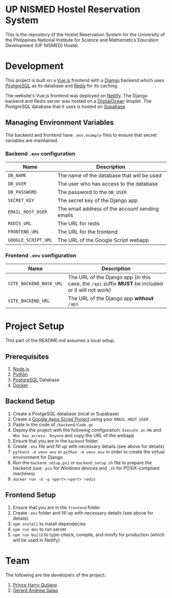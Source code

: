 # UP NISMED Hostel Reservation System
This is the repository of the Hostel Reservation System for the University of the Philippines National Institute for Science and Mathematics Education Development (UP NISMED) Hostel.

# Development
This project is built on a [Vue.js](https://vuejs.org) frontend with a [Django](https://www.djangoproject.com) backend which uses [PostgreSQL](https://www.postgresql.org) as its database and [Redis](https://redis.io) for its caching.

The website's Vue.js frontend was deployed on [Netlify](https://www.netlify.com). The Django backend and Redis server was hosted on a [DigitalOcean](https://www.digitalocean.com) droplet. The PostgreSQL database that it uses is hosted on [Supabase](https://supabase.com).

## Managing Environment Variables
The backend and frontend have `.env.example` files to ensure that secret variables are maintained.

### Backend `.env` configuration
| **Name**                | **Description**                                                    |
| ----------------------- | ------------------------------------------------------------------ |
| `DB_NAME`               | The name of the database that will be used |
| `DB_USER`               | The user who has access to the database |
| `DB_PASSWORD`           | The password to the `DB_USER` |
| `SECRET_KEY`            | The secret key of the Django app |
| `EMAIL_HOST_USER`       | The email address of the account sending emails |
| `REDIS_URL`             | The URL for redis |
| `FRONTEND_URL`          | The URL for the frontend |
| `GOOGLE_SCRIPT_URL`     | The URL of the Google Script webapp |

### Frontend `.env` configuration
| **Name**                | **Description**                                                    |
| ----------------------- | ------------------------------------------------------------------ |
| `VITE_BACKEND_BASE_URL` | The URL of the Django app (in this case, the `/api` suffix **MUST** be included or it will not work) |
| `VITE_BACKEND_URL` | The URL of the Django app **without** `/api` |

# Project Setup
This part of the README.md assumes a local setup.

## Prerequisites
1. [Node.js](https://nodejs.org/en)
2. [Python](https://www.python.org)
3. [PostgreSQL](https://www.postgresql.org) Database
4. [Docker](https://www.docker.com)

## Backend Setup
1. Create a PostgeSQL database (local or Supabase)
2. Create a [Google Apps Script Project](https://developers.google.com/apps-script) using your `EMAIL_HOST_USER` .
3. Paste in the code of `/backend/Code.gs`
4. Deploy the project with the following configuration: `Execute as:Me` and `Who has access: Anyone` and copy the URL of the webapp
5. Ensure that you are in the `backend` folder
6. Create `.env` file and fill up with necessary details (see above for details)
7. `python3 -m venv env` or `python -m venv env` in order to create the virtual environment for Django
8. Run the `backend_setup.ps1` or `backend_setup.sh` file to prepare the backend (use `.ps1` for Windows devices and `.sh` for POSIX-compliant machines)
9. `docker run -d -p <port>:<port> redis`

## Frontend Setup
1. Ensure that you are in the `frontend` folder
2. Create `.env` folder and fill up with necessary details (see above for details)
3. `npm install` to install dependecies
4. `npm run dev` to run server
5. `npm run build` to type-check, compile, and minify for production (which will be used in Netlify)

# Team
The following are the developers of the project:
1. [Prince Harry Quijano](https://github.com/Harry2166)
2. [Gerard Andrew Salao](https://github.com/gsalao)
